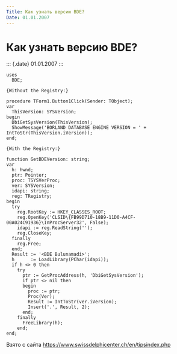 ```yaml
---
Title: Как узнать версию BDE?
Date: 01.01.2007
---
```



Как узнать версию BDE?
======================

::: {.date}
01.01.2007
:::

    uses 
      BDE; 
     
    {Without the Registry:} 
     
    procedure TForm1.Button1Click(Sender: TObject); 
    var 
      ThisVersion: SYSVersion; 
    begin 
      DbiGetSysVersion(ThisVersion); 
      ShowMessage('BORLAND DATABASE ENGINE VERSION = ' + IntToStr(ThisVersion.iVersion)); 
    end; 
     
    {With the Registry:} 
     
    function GetBDEVersion: string; 
    var 
      h: hwnd; 
      ptr: Pointer; 
      proc: TSYSVerProc; 
      ver: SYSVersion; 
      idapi: string; 
      reg: TRegistry; 
    begin 
      try 
        reg.RootKey := HKEY_CLASSES_ROOT; 
        reg.OpenKey('CLSID\{FB99D710-18B9-11D0-A4CF-00A024C91936}\InProcServer32', False); 
        idapi := reg.ReadString(''); 
        reg.CloseKey; 
      finally 
        reg.Free; 
      end; 
      Result := '<BDE Bulunamadi>'; 
      h      := LoadLibrary(PChar(idapi)); 
      if h <> 0 then  
        try 
          ptr := GetProcAddress(h, 'DbiGetSysVersion'); 
          if ptr <> nil then  
          begin 
            proc := ptr; 
            Proc(Ver); 
            Result := IntToStr(ver.iVersion); 
            Insert('.', Result, 2); 
          end; 
        finally 
          FreeLibrary(h); 
        end; 
    end;

Взято с сайта <https://www.swissdelphicenter.ch/en/tipsindex.php>
